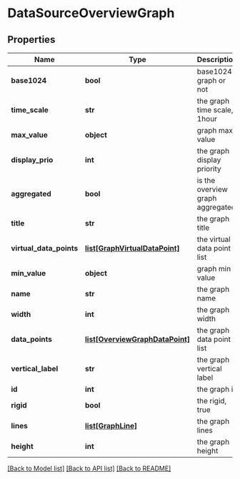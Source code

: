 # DataSourceOverviewGraph

## Properties
Name | Type | Description | Notes
------------ | ------------- | ------------- | -------------
**base1024** | **bool** | base1024 graph or not | [optional] 
**time_scale** | **str** | the graph time scale, 1hour|2hour|5hour|day|yesterday|week|lastweek|month|3month|year | [optional] 
**max_value** | **object** | graph max value | [optional] 
**display_prio** | **int** | the graph display priority | [optional] 
**aggregated** | **bool** | is the overview graph aggregated | [optional] 
**title** | **str** | the graph title | [optional] 
**virtual_data_points** | [**list[GraphVirtualDataPoint]**](GraphVirtualDataPoint.md) | the virtual data point list | [optional] 
**min_value** | **object** | graph min value | [optional] 
**name** | **str** | the graph name | [optional] 
**width** | **int** | the graph width | [optional] 
**data_points** | [**list[OverviewGraphDataPoint]**](OverviewGraphDataPoint.md) | the graph data point list | [optional] 
**vertical_label** | **str** | the graph vertical label | [optional] 
**id** | **int** | the graph id | [optional] 
**rigid** | **bool** | the rigid, true|false | [optional] 
**lines** | [**list[GraphLine]**](GraphLine.md) | the graph lines | [optional] 
**height** | **int** | the graph height | [optional] 

[[Back to Model list]](../README.md#documentation-for-models) [[Back to API list]](../README.md#documentation-for-api-endpoints) [[Back to README]](../README.md)


